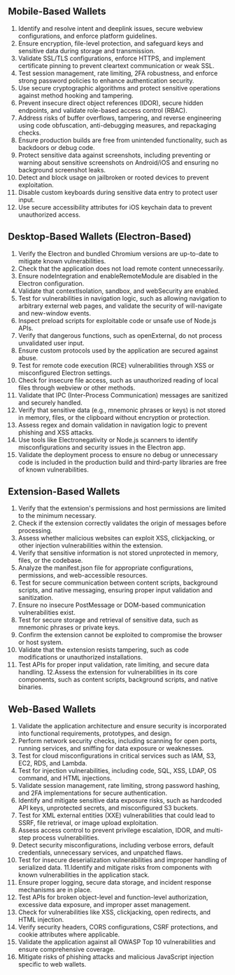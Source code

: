 ## Mobile-Based Wallets

1. Identify and resolve intent and deeplink issues, secure webview configurations, and enforce platform guidelines.
2. Ensure encryption, file-level protection, and safeguard keys and sensitive data during storage and transmission.
3. Validate SSL/TLS configurations, enforce HTTPS, and implement certificate pinning to prevent cleartext communication or weak SSL.
4. Test session management, rate limiting, 2FA robustness, and enforce strong password policies to enhance authentication security.
5. Use secure cryptographic algorithms and protect sensitive operations against method hooking and tampering.
6. Prevent insecure direct object references (IDOR), secure hidden endpoints, and validate role-based access control (RBAC).
7. Address risks of buffer overflows, tampering, and reverse engineering using code obfuscation, anti-debugging measures, and repackaging checks.
8. Ensure production builds are free from unintended functionality, such as backdoors or debug code.
9. Protect sensitive data against screenshots, including preventing or warning about sensitive screenshots on Android/iOS and ensuring no background screenshot leaks.
10. Detect and block usage on jailbroken or rooted devices to prevent exploitation.
11. Disable custom keyboards during sensitive data entry to protect user input.
12. Use secure accessibility attributes for iOS keychain data to prevent unauthorized access.

## Desktop-Based Wallets (Electron-Based)

1. Verify the Electron and bundled Chromium versions are up-to-date to mitigate known vulnerabilities.
2. Check that the application does not load remote content unnecessarily.
3. Ensure nodeIntegration and enableRemoteModule are disabled in the Electron configuration.
4. Validate that contextIsolation, sandbox, and webSecurity are enabled.
5. Test for vulnerabilities in navigation logic, such as allowing navigation to arbitrary external web pages, and validate the security of will-navigate and new-window events.
6. Inspect preload scripts for exploitable code or unsafe use of Node.js APIs.
7. Verify that dangerous functions, such as openExternal, do not process unvalidated user input.
8. Ensure custom protocols used by the application are secured against abuse.
9. Test for remote code execution (RCE) vulnerabilities through XSS or misconfigured Electron settings.
10. Check for insecure file access, such as unauthorized reading of local files through webview or other methods.
11. Validate that IPC (Inter-Process Communication) messages are sanitized and securely handled.
12. Verify that sensitive data (e.g., mnemonic phrases or keys) is not stored in memory, files, or the clipboard without encryption or protection.
13. Assess regex and domain validation in navigation logic to prevent phishing and XSS attacks.
14. Use tools like Electronegativity or Node.js scanners to identify misconfigurations and security issues in the Electron app.
15. Validate the deployment process to ensure no debug or unnecessary code is included in the production build and third-party libraries are free of known vulnerabilities.


## Extension-Based Wallets

1. Verify that the extension's permissions and host permissions are limited to the minimum necessary.
2. Check if the extension correctly validates the origin of messages before processing.
3. Assess whether malicious websites can exploit XSS, clickjacking, or other injection vulnerabilities within the extension.
4. Verify that sensitive information is not stored unprotected in memory, files, or the codebase.
5. Analyze the manifest.json file for appropriate configurations, permissions, and web-accessible resources.
6. Test for secure communication between content scripts, background scripts, and native messaging, ensuring proper input validation and sanitization.
7. Ensure no insecure PostMessage or DOM-based communication vulnerabilities exist.
8. Test for secure storage and retrieval of sensitive data, such as mnemonic phrases or private keys.
9. Confirm the extension cannot be exploited to compromise the browser or host system.
10. Validate that the extension resists tampering, such as code modifications or unauthorized installations.
11. Test APIs for proper input validation, rate limiting, and secure data handling.
12.Assess the extension for vulnerabilities in its core components, such as content scripts, background scripts, and native binaries.




## Web-Based Wallets

1. Validate the application architecture and ensure security is incorporated into functional requirements, prototypes, and design.
2. Perform network security checks, including scanning for open ports, running services, and sniffing for data exposure or weaknesses.
3. Test for cloud misconfigurations in critical services such as IAM, S3, EC2, RDS, and Lambda.
4. Test for injection vulnerabilities, including code, SQL, XSS, LDAP, OS command, and HTML injections.
5. Validate session management, rate limiting, strong password hashing, and 2FA implementations for secure authentication.
6. Identify and mitigate sensitive data exposure risks, such as hardcoded API keys, unprotected secrets, and misconfigured S3 buckets.
7. Test for XML external entities (XXE) vulnerabilities that could lead to SSRF, file retrieval, or image upload exploitation.
8. Assess access control to prevent privilege escalation, IDOR, and multi-step process vulnerabilities.
9. Detect security misconfigurations, including verbose errors, default credentials, unnecessary services, and unpatched flaws.
10. Test for insecure deserialization vulnerabilities and improper handling of serialized data.
11.Identify and mitigate risks from components with known vulnerabilities in the application stack.
12. Ensure proper logging, secure data storage, and incident response mechanisms are in place.
13. Test APIs for broken object-level and function-level authorization, excessive data exposure, and improper asset management.
14. Check for vulnerabilities like XSS, clickjacking, open redirects, and HTML injection.
15. Verify security headers, CORS configurations, CSRF protections, and cookie attributes where applicable.
16. Validate the application against all OWASP Top 10 vulnerabilities and ensure comprehensive coverage.
17. Mitigate risks of phishing attacks and malicious JavaScript injection specific to web wallets.

